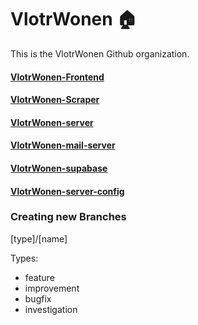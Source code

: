 # VlotrWonen 🏠
This is the VlotrWonen Github organization.

#### [VlotrWonen-Frontend](https://github.com/VlotrWonen/VlotrWonen-Frontend)
#### [VlotrWonen-Scraper](https://github.com/VlotrWonen/VlotrWonen-Scraper)
#### [VlotrWonen-server](https://github.com/VlotrWonen/VlotrWonen-server)
#### [VlotrWonen-mail-server](https://github.com/VlotrWonen/VlotrWonen-mail-server)
#### [VlotrWonen-supabase](https://github.com/VlotrWonen/VlotrWonen-supabase)
#### [VlotrWonen-server-config](https://github.com/VlotrWonen/VlotrWonen-server-config)

<!--
**Here are some ideas to get you started:**
🙋‍♀️ A short introduction - what is your organization all about?
🌈 Contribution guidelines - how can the community get involved?
👩‍💻 Useful resources - where can the community find your docs? Is there anything else the community should know?
🍿 Fun facts - what does your team eat for breakfast?
🧙 Remember, you can do mighty things with the power of [Markdown](https://docs.github.com/github/writing-on-github/getting-started-with-writing-and-formatting-on-github/basic-writing-and-formatting-syntax)
-->


### Creating new Branches
[type]/[name]

Types:
- feature
- improvement
- bugfix
- investigation
